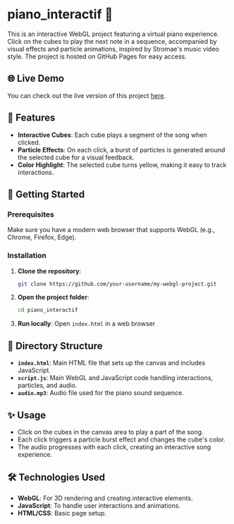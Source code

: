 # piano_interactif 🎹

This is an interactive WebGL project featuring a virtual piano experience. Click on the cubes to play the next note in a sequence, accompanied by visual effects and particle animations, inspired by Stromae's music video style. The project is hosted on GitHub Pages for easy access.

## 🌐 Live Demo

You can check out the live version of this project [here](https://your-username.github.io/my-webgl-project/).

## 📜 Features

- **Interactive Cubes**: Each cube plays a segment of the song when clicked.
- **Particle Effects**: On each click, a burst of particles is generated around the selected cube for a visual feedback.
- **Color Highlight**: The selected cube turns yellow, making it easy to track interactions.

## 🚀 Getting Started

### Prerequisites

Make sure you have a modern web browser that supports WebGL (e.g., Chrome, Firefox, Edge).

### Installation

1. **Clone the repository**:
   ```bash
   git clone https://github.com/your-username/my-webgl-project.git
   ```

2. **Open the project folder**:
   ```bash
   cd piano_interactif
   ```

2. **Run locally**:
   Open `index.html` in a web browser

## 📁 Directory Structure

- **`index.html`**: Main HTML file that sets up the canvas and includes JavaScript.
- **`script.js`**: Main WebGL and JavaScript code handling interactions, particles, and audio.
- **`audio.mp3`**: Audio file used for the piano sound sequence.

## ✨ Usage

- Click on the cubes in the canvas area to play a part of the song.
- Each click triggers a particle burst effect and changes the cube's color.
- The audio progresses with each click, creating an interactive song experience.

## 🛠 Technologies Used

- **WebGL**: For 3D rendering and creating interactive elements.
- **JavaScript**: To handle user interactions and animations.
- **HTML/CSS**: Basic page setup.

